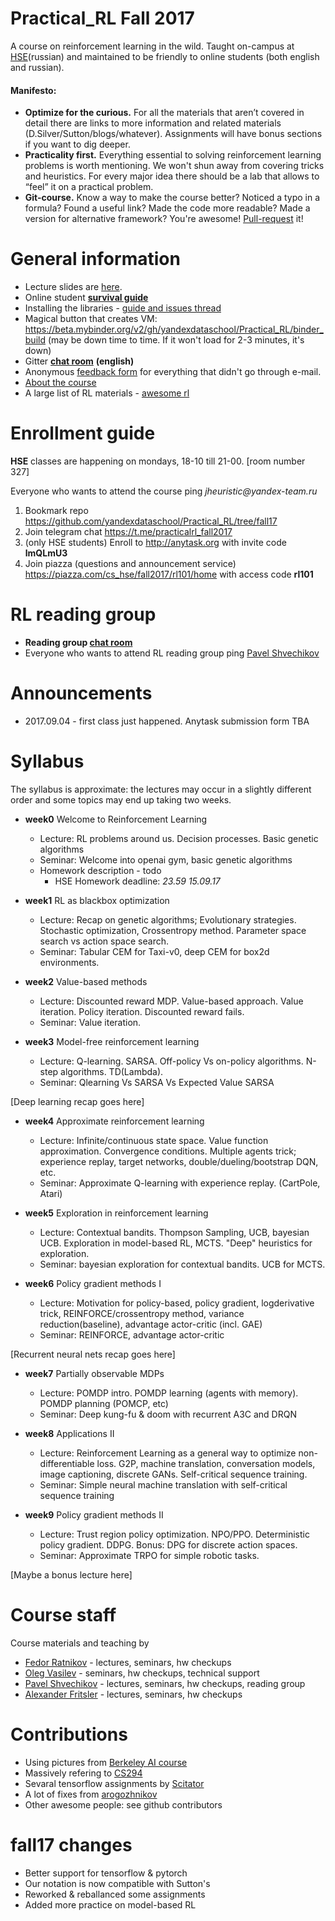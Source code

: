 # Practical_RL Fall 2017
A course on reinforcement learning in the wild.
Taught on-campus at [HSE](https://cs.hse.ru)(russian) and maintained to be friendly to online students (both english and russian).

#### Manifesto:
* __Optimize for the curious.__ For all the materials that aren’t covered in detail there are links to more information and related materials (D.Silver/Sutton/blogs/whatever). Assignments will have bonus sections if you want to dig deeper.
* __Practicality first.__ Everything essential to solving reinforcement learning problems is worth mentioning. We won't shun away from covering tricks and heuristics. For every major idea there should be a lab that allows to “feel” it on a practical problem.
* __Git-course.__ Know a way to make the course better? Noticed a typo in a formula? Found a useful link? Made the code more readable? Made a version for alternative framework? You're awesome! [Pull-request](https://help.github.com/articles/about-pull-requests/) it!

# General information

* Lecture slides are [here](https://yadi.sk/d/loPpY45J3EAYfU).
* Online student __[survival guide](https://github.com/yandexdataschool/Practical_RL/wiki/Online-student's-survival-guide)__
* Installing the libraries - [guide and issues thread](https://github.com/yandexdataschool/Practical_RL/issues/1)
* Magical button that creates VM: https://beta.mybinder.org/v2/gh/yandexdataschool/Practical_RL/binder_build (may be down time to time. If it won't load for 2-3 minutes, it's down)
* Gitter __[chat room](https://gitter.im/yandexdataschool/Practical_RL)__ __(english)__
* Anonymous [feedback form](https://docs.google.com/forms/d/e/1FAIpQLSdurWw97Sm9xCyYwC8g3iB5EibITnoPJW2IkOVQYE_kcXPh6Q/viewform) for everything that didn't go through e-mail.
* [About the course](https://github.com/yandexdataschool/Practical_RL/wiki/Practical-RL)
* A large list of RL materials - [awesome rl](https://github.com/aikorea/awesome-rl)

# Enrollment guide
__HSE__ classes are happening on mondays, 18-10 till 21-00. [room number 327] 

Everyone who wants to attend the course ping _jheuristic@yandex-team.ru_

1. Bookmark repo https://github.com/yandexdataschool/Practical_RL/tree/fall17
2. Join telegram chat https://t.me/practicalrl_fall2017
3. (only HSE students) Enroll to http://anytask.org with invite code __lmQLmU3__ 
4. Join piazza (questions and announcement service) https://piazza.com/cs_hse/fall2017/rl101/home with access code __rl101__


# RL reading group
* __Reading group [chat room](https://t.me/theoreticalrl)__
* Everyone who wants to attend RL reading group ping [Pavel Shvechikov](1xolodec@gmail.com)



# Announcements
* 2017.09.04 - first class just happened. Anytask submission form TBA

# Syllabus

The syllabus is approximate: the lectures may occur in a slightly different order and some topics may end up taking two weeks.

* __week0__ Welcome to Reinforcement Learning
  * Lecture: RL problems around us. Decision processes. Basic genetic algorithms
  * Seminar: Welcome into openai gym, basic genetic algorithms
  * Homework description - todo
    * HSE Homework deadline: _23.59 15.09.17_

* __week1__ RL as blackbox optimization
  * Lecture: Recap on genetic algorithms; Evolutionary strategies. Stochastic optimization, Crossentropy method. Parameter space search vs action space search.
  * Seminar: Tabular CEM for Taxi-v0, deep CEM for box2d environments.

* __week2__ Value-based methods
  * Lecture: Discounted reward MDP. Value-based approach. Value iteration. Policy iteration. Discounted reward fails.
  * Seminar: Value iteration.

* __week3__ Model-free reinforcement learning
  * Lecture: Q-learning. SARSA. Off-policy Vs on-policy algorithms. N-step algorithms. TD(Lambda).
  * Seminar: Qlearning Vs SARSA Vs Expected Value SARSA

[Deep learning recap goes here]

* __week4__ Approximate reinforcement learning
  * Lecture: Infinite/continuous state space. Value function approximation. Convergence conditions. Multiple agents trick; experience replay, target networks, double/dueling/bootstrap DQN, etc.
  * Seminar:  Approximate Q-learning with experience replay. (CartPole, Atari)

* __week5__ Exploration in reinforcement learning
  * Lecture: Contextual bandits. Thompson Sampling, UCB, bayesian UCB. Exploration in model-based RL, MCTS. "Deep" heuristics for exploration.
  * Seminar: bayesian exploration for contextual bandits. UCB for MCTS.

* __week6__ Policy gradient methods I
  * Lecture: Motivation for policy-based, policy gradient, logderivative trick, REINFORCE/crossentropy method, variance reduction(baseline), advantage actor-critic (incl. GAE)
  * Seminar: REINFORCE, advantage actor-critic

[Recurrent neural nets recap goes here]

* __week7__ Partially observable MDPs
  * Lecture: POMDP intro. POMDP learning (agents with memory). POMDP planning (POMCP, etc)
  * Seminar: Deep kung-fu & doom with recurrent A3C and DRQN
    
* __week8__ Applications II
  * Lecture: Reinforcement Learning as a general way to optimize non-differentiable loss. G2P, machine translation, conversation models, image captioning, discrete GANs. Self-critical sequence training.
  * Seminar: Simple neural machine translation with self-critical sequence training

* __week9__ Policy gradient methods II
  * Lecture: Trust region policy optimization. NPO/PPO. Deterministic policy gradient. DDPG. Bonus: DPG for discrete action spaces.
  * Seminar: Approximate TRPO for simple robotic tasks.

[Maybe a bonus lecture here]





# Course staff
Course materials and teaching by
- [Fedor Ratnikov](https://github.com/justheuristic/) - lectures, seminars, hw checkups
- [Oleg Vasilev](https://github.com/Omrigan) - seminars, hw checkups, technical support
- [Pavel Shvechikov](https://github.com/bestxolodec) - lectures, seminars, hw checkups, reading group
- [Alexander Fritsler](https://github.com/Fritz449) - lectures, seminars, hw checkups

# Contributions
* Using pictures from [Berkeley AI course](http://ai.berkeley.edu/home.html)
* Massively refering to [CS294](http://rll.berkeley.edu/deeprlcourse/)
* Sevaral tensorflow assignments by [Scitator](https://github.com/Scitator)
* A lot of fixes from [arogozhnikov](https://github.com/arogozhnikov)
* Other awesome people: see github contributors


# fall17 changes
* Better support for tensorflow & pytorch
* Our notation is now compatible with Sutton's
* Reworked & reballanced some assignments
* Added more practice on model-based RL

